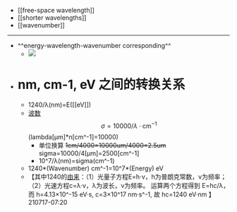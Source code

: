 - [[free-space wavelength]]
- [[shorter wavelengths]]
- [[wavenumber]]
- ---
- ^^energy-wavelength-wavenumber corresponding^^
    - ![](local-asset://Minimum-Workflow/rA2aPmLBF6.png)
- # nm, cm-1, eV 之间的转换关系
    - 1240/λ(nm)=E([[eV]])
    - [波数]([[wavenumber]]) $$\sigma=10000 / \lambda \cdot \mathrm{cm}^{-1}$$ (lambda[μm]*n[cm^-1]=10000)
        - 单位换算 ~~1cm/4000=10000um/4000=2.5um~~
sigma=10000/4[μm]=2500[cm^-1]
        - 10^7/λ(nm)=sigma(cm^-1)
    - 1240*(Wavenumber) cm^-1=10^7*(Energy) eV
    - 【其中1240的[由来](http://blog.sciencenet.cn/blog-1238475-1106460.html)：（1）光量子方程E=h·ν，h为普朗克常数，ν为频率；（2）光速方程c=λ·ν，λ为波长，ν为频率。
运算两个方程得到 E=hc/λ，而 h=4.13×10^-15 eV·s, c=3×10^17 nm·s^-1, 故 hc=1240 eV·nm 】
210717-07:20
